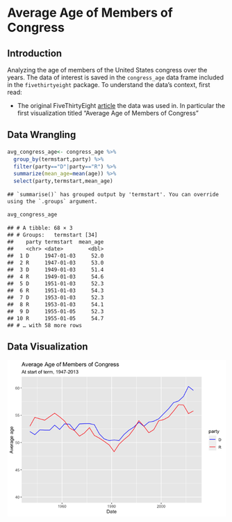 Average Age of Members of Congress
================

## Introduction

Analyzing the age of members of the United States congress over the
years. The data of interest is saved in the `congress_age` data frame
included in the `fivethirtyeight` package. To understand the data’s
context, first read:

-   The original FiveThirtyEight
    [article](https://fivethirtyeight.com/features/both-republicans-and-democrats-have-an-age-problem/)
    the data was used in. In particular the first visualization titled
    “Average Age of Members of Congress”

## Data Wrangling

``` r
avg_congress_age<- congress_age %>% 
  group_by(termstart,party) %>% 
  filter(party=="D"|party=="R") %>% 
  summarize(mean_age=mean(age)) %>% 
  select(party,termstart,mean_age)
```

    ## `summarise()` has grouped output by 'termstart'. You can override using the `.groups` argument.

``` r
avg_congress_age
```

    ## # A tibble: 68 × 3
    ## # Groups:   termstart [34]
    ##    party termstart  mean_age
    ##    <chr> <date>        <dbl>
    ##  1 D     1947-01-03     52.0
    ##  2 R     1947-01-03     53.0
    ##  3 D     1949-01-03     51.4
    ##  4 R     1949-01-03     54.6
    ##  5 D     1951-01-03     52.3
    ##  6 R     1951-01-03     54.3
    ##  7 D     1953-01-03     52.3
    ##  8 R     1953-01-03     54.1
    ##  9 D     1955-01-05     52.3
    ## 10 R     1955-01-05     54.7
    ## # … with 58 more rows

## Data Visualization

![](README_files/figure-gfm/pressure-1.png)<!-- -->
